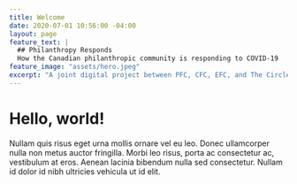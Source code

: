 ```yaml
---
title: Welcome
date: 2020-07-01 10:56:00 -04:00
layout: page
feature_text: |
  ## Philanthropy Responds
  How the Canadian philanthropic community is responding to COVID-19
feature_image: "assets/hero.jpeg"
excerpt: "A joint digital project between PFC, CFC, EFC, and The Circle."
---
```


# Hello, world!

Nullam quis risus eget urna mollis ornare vel eu leo. Donec ullamcorper nulla non metus auctor fringilla. Morbi leo risus, porta ac consectetur ac, vestibulum at eros. Aenean lacinia bibendum nulla sed consectetur. Nullam id dolor id nibh ultricies vehicula ut id elit.